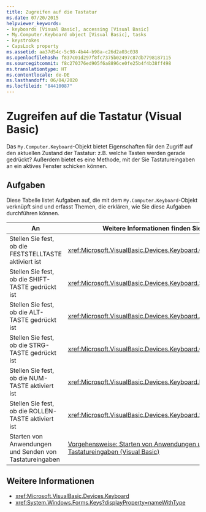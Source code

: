 ```yaml
---
title: Zugreifen auf die Tastatur
ms.date: 07/20/2015
helpviewer_keywords:
- keyboards [Visual Basic], accessing [Visual Basic]
- My.Computer.Keyboard object [Visual Basic], tasks
- keystrokes
- CapsLock property
ms.assetid: aa37d54c-5c98-4b44-b98a-c26d2a03c038
ms.openlocfilehash: f837c01d297f8fc7375b02497c87db7798187115
ms.sourcegitcommit: f8c270376ed905f6a8896ce0fe25b4f4b38ff498
ms.translationtype: HT
ms.contentlocale: de-DE
ms.lasthandoff: 06/04/2020
ms.locfileid: "84410087"
---
```

# <a name="accessing-the-keyboard-visual-basic"></a>Zugreifen auf die Tastatur (Visual Basic)

Das `My.Computer.Keyboard`-Objekt bietet Eigenschaften für den Zugriff auf den aktuellen Zustand der Tastatur: z.B. welche Tasten werden gerade gedrückt? Außerdem bietet es eine Methode, mit der Sie Tastatureingaben an ein aktives Fenster schicken können.  
  
## <a name="tasks"></a>Aufgaben  

 Diese Tabelle listet Aufgaben auf, die mit dem `My.Computer.Keyboard`-Objekt verknüpft sind und erfasst Themen, die erklären, wie Sie diese Aufgaben durchführen können.  
  
|An|Weitere Informationen finden Sie unter|  
|--------|---------|  
|Stellen Sie fest, ob die FESTSTELLTASTE aktiviert ist|<xref:Microsoft.VisualBasic.Devices.Keyboard.CapsLock%2A>|  
|Stellen Sie fest, ob die SHIFT-TASTE gedrückt ist|<xref:Microsoft.VisualBasic.Devices.Keyboard.ShiftKeyDown%2A>|  
|Stellen Sie fest, ob die ALT-TASTE gedrückt ist|<xref:Microsoft.VisualBasic.Devices.Keyboard.AltKeyDown%2A>|  
|Stellen Sie fest, ob die STRG-TASTE gedrückt ist|<xref:Microsoft.VisualBasic.Devices.Keyboard.CtrlKeyDown%2A>|  
|Stellen Sie fest, ob die NUM-TASTE aktiviert ist|<xref:Microsoft.VisualBasic.Devices.Keyboard.NumLock%2A>|  
|Stellen Sie fest, ob die ROLLEN-TASTE aktiviert ist|<xref:Microsoft.VisualBasic.Devices.Keyboard.ScrollLock%2A>|  
|Starten von Anwendungen und Senden von Tastatureingaben|[Vorgehensweise: Starten von Anwendungen und Senden von Tastatureingaben (Visual Basic)](how-to-start-an-application-and-send-it-keystrokes.md)|  
  
## <a name="see-also"></a>Weitere Informationen

- <xref:Microsoft.VisualBasic.Devices.Keyboard>
- <xref:System.Windows.Forms.Keys?displayProperty=nameWithType>
